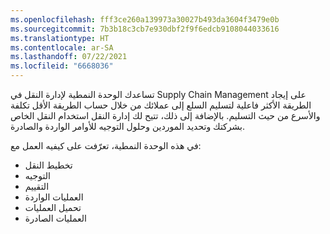 ```yaml
---
ms.openlocfilehash: fff3ce260a139973a30027b493da3604f3479e0b
ms.sourcegitcommit: 7b3b18c3cb7e930dbf2f9f6edcb9108044033616
ms.translationtype: HT
ms.contentlocale: ar-SA
ms.lasthandoff: 07/22/2021
ms.locfileid: "6668036"
---
```

تساعدك الوحدة النمطية لإدارة النقل في Supply Chain Management على إيجاد الطريقة الأكثر فاعلية لتسليم السلع إلى عملائك من خلال حساب الطريقة الأقل تكلفة والأسرع من حيث التسليم. بالإضافة إلى ذلك، تتيح لك إدارة النقل استخدام النقل الخاص بشركتك وتحديد الموردين وحلول التوجيه للأوامر الواردة والصادرة.

في هذه الوحدة النمطية، تعرّفت على كيفيه العمل مع:

-   تخطيط النقل
-   التوجيه
-   التقييم
-   العمليات الواردة
-   تحميل العمليات
-   العمليات الصادرة
